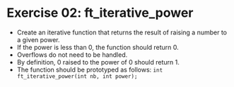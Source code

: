 # Exercise 02: ft_iterative_power

- Create an iterative function that returns the result of raising a number to a given power.
- If the power is less than 0, the function should return 0.
- Overflows do not need to be handled.
- By definition, 0 raised to the power of 0 should return 1.
- The function should be prototyped as follows:
  `int ft_iterative_power(int nb, int power);`
